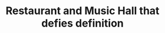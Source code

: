 ---
templateKey: about-page
about_title: "About"
title: "Restaurant and Music Hall that defies definition"
description: "We are a hub of creative energy pushing the boundaries of collaboration in food, music, and art. Not afraid to explore new territories and shine the light on creators of all kinds - we are here to celebrate our community with you."
community_title: "Community"
community_description_p1: "We want to be a driving force in Visalia's creative
community. The Cellar Door is a platform for people that make rad things and want to share it with their community."
community_description_p2: "We want to bring in music, food, and art that will inspire the next generation of creators and build an army that will show up and support them."
community_description_p3: "If your business or organization is looking for a home to express themselves with a unique event or private gathering we want to be your home."
culture_title: "Culture"
culture_description_p1: "By partnering with nonprofits like the Sound N Vision Foundation and The Source and other community groups we are trying to bring rich cultural experiences for all ages to our community."
culture_description_p2: "We believe live music and performance art of all kinds are transformative and essential to creating an identity for your city."
craft_title: "Craft"
craft_description_p1: "Whether it's one of our signature cocktails, crazy food concoctions or a hard-to-find bottle of wine you can bet that what you get has been created with intention."
craft_description_p2: 'We challenged ourself with our new menu to answer the question ... "How do we make a menu that is as creative as we are?"'
craft_description_p3: "The outcome is a vibrant, always changing roster of food and drink options designed to be iterated on and improved."
---
